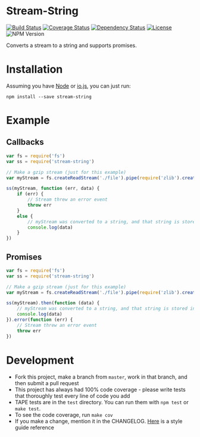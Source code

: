 # Stream-String

[![Build Status](https://img.shields.io/travis/jamescostian/stream-string.svg?style=flat)](https://travis-ci.org/jamescostian/stream-string)
[![Coverage Status](https://img.shields.io/coveralls/jamescostian/stream-string.svg?style=flat)](https://coveralls.io/r/jamescostian/stream-string?branch=master)
[![Dependency Status](https://img.shields.io/gemnasium/jamescostian/stream-string.svg?style=flat)](https://gemnasium.com/jamescostian/stream-string)
[![License](https://img.shields.io/npm/l/stream-string.svg?style=flat)](https://github.com/jamescostian/stream-string/blob/master/LICENSE)
![NPM Version](https://img.shields.io/npm/v/stream-string.svg)

Converts a stream to a string and supports promises.


# Installation

Assuming you have [Node](http://nodejs.org) or [io.js](http://iojs.org), you can just run:

```
npm install --save stream-string
```

# Example

## Callbacks

```js
var fs = require('fs')
var ss = require('stream-string')

// Make a gzip stream (just for this example)
var myStream = fs.createReadStream('./file').pipe(require('zlib').createGzip())

ss(myStream, function (err, data) {
	if (err) {
		// Stream threw an error event
		throw err
	}
	else {
		// myStream was converted to a string, and that string is stored in data
		console.log(data)
	}
})
```

## Promises

```js
var fs = require('fs')
var ss = require('stream-string')

// Make a gzip stream (just for this example)
var myStream = fs.createReadStream('./file').pipe(require('zlib').createGzip())

ss(myStream).then(function (data) {
	// myStream was converted to a string, and that string is stored in data
	console.log(data)
}).error(function (err) {
	// Stream threw an error event
	throw err
})
```

# Development

+ Fork this project, make a branch from `master`, work in that branch, and then submit a pull request
+ This project has always had 100% code coverage - please write tests that thoroughly test every line of code you add
+ TAPE tests are in the `test` directory. You can run them with `npm test` or `make test`.
+ To see the code coverage, run `make cov`
+ If you make a change, mention it in the CHANGELOG. [Here](http://keepachangelog.com/) is a style guide reference
